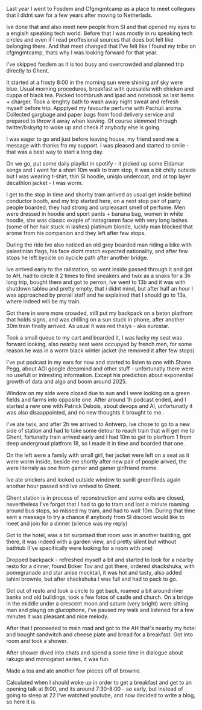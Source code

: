 Last year I went to Fosdem and Cfgmgmtcamp as a place to meet collegues that I didnt saw for 
a few years after moving to Netherlads. 

Ive done that and also meet new people from SI and that opened my eyes to a englsih speaking tech world.
Before that I was mostly in ru speaking tech circles and even if I read proffesional
sources that does bot felt like belonging there. And that meet changed that I've felt 
like I found my tribe on cfgmgmtcamp, thats why I was looking forward for that year.

I've skipped fosdem as it is too busy and overcrowded and planned trip directly to Ghent.

It started at a frosty 8:00 in the morning sun were shining anf sky were blue.
Usual morning procedures, breakfast with quesaidia with chicken and cuppa of black tea.
Packed toothbrush and ipad and notebook as last items + charger.
Took a lenghty bath to wash away night sweat and refresh myself before trip. Appplyed my favourite perfume with Pachuli aroma.
Collected gargbage and paper bags from food delivery service and prepared to throw it away when leaving.
Of course skimmed through twitter/bsky/tg to woke up and check if anybody else is going.

I was eager to go and just before leaving house, my friend send me a message with thanks fro my support.
I was pleased and started to smile - that was a best way to start a long day.

On we go, put some daily playlist in spotify - it picked up some Eldamar songs and 
I went for a short 10m walk to tram stop, it was a bit chilly outside but I was wearing
t-shirt, thin SI hoodie, uniqlo undercoat, and ot top layer decathlon jacket - I was worm.

I get to the stop in time and shorlty tram arrived as usual get inside behind conductor booth, and
my trip started here, on a next stop pair of party people boarded, they had strong and unpleasant smell of perfume.
Men were dressed in hoodie and sport pants + banana bag, women in white hoodie, she was classic exaple of instagramm face 
with very long lashes (some of her hair stuck in lashes) platinum blonde, luckly man blocked that arome from his
companion and they left after few stops.

During the ride Ive also noticed an old grey bearded man riding a bike with palestinian flags, his face didnt match 
expected nationality, and after few stops he left bycicle on bycicle path after another bridge.

Ive arrived early to the railstation, so went inside passed through it and got to AH, 
had to circle it 2 times to find sneakers and twix as a snaks for a 3h long trip, bought them
and got to perron, Ive went to 13b and it was with shutdown tableu and pretty empty, that i didnt mind, but after 
half an hour I was approached by prorail staff and he explained that I should go to 13a, where indeed will be my train.

Got there in were more crowded, still put my backpack on a beton platfrom that holds signs, and was chilling on a sun stuck in phone, after another 30m train finally arrived. As usual it was red thalys - aka eurostar.

Took a small queue to my cart and boarded it, I was lucky my seat was forward looking, also nearby seat 
were occupyed by french men, for some reason he was in a worm black winter jacket (he removed it after few stops)

I've put podcast in my ears for now and started to listen to one with Shane Pegg, about AGI
google deepmind and other stuff - unfortunatly there were no usefull or intresting information.
Except his prediction about exponential growth of data and algo and boom around 2025.

Window on my side were closed due to sun and I were looking on a green fields and farms into opposite one.
After around 1h podcast ended, and I started a new one with Patrick Debois, about devops and AI,
unfortunatly it was also disaappointed, and no new thoughts it brought to me..

I've ate twix, and after 2h we arrived to Antwerp, Ive chose to go to a new side of station and had to take some detour to
reach train that will get me to Ghent, fortunatly train arrived early and I had 10m to get to plarfrom 1 from deep undergroud platfrom 18, so I made it in time and boarded that one.

On the left were a family with small girl, her jacket were left on a seat as it were worm inside,
beside me shortly after new pair of people arived, the were literraly as one from gamer and gamer girlfriend meme.

Ive ate snickers and looked outside window to sunlit greenfileds again another hour passed and Ive arrived to Ghent.

Ghent station is in process of reconstruction and some exits are closed, nevertheless I've forgot that I had to go to tram and lost a minute roaming around bus stops, so missed my tram, and had to wait 10m. During that time
sent a message to try a chance if anybody from SI discord would like to meet and join for a dinner (silence was my reply)

Got to the hotel, was a bit surprised that room was in another building, got there, 
it was indeed with a garden view, and pretty silent but without bathtub (I've specifically were looking for a room with one)

Dropped backpack - refreshed myself a bit and started to look for a nearby resto for a dinner, found Boker Tov
and got there, ordered shackshuka, with pomegranade and star anise mocktail, it was hot and tasty, also added tahini brownie, but after shackshuka I  was full and had to pack to go. 

Got out of resto and took a circle to get back, roamed a bit around river banks and old buildings, took a few fotos of castle and church. On a bridge in the middle under a crescent moon and saturn (very bright) were sitting man and playng on glucophone, i've paused my walk and listened for a few minutes it was pleasant and nice melody. 

After that I proceeded to main road and got to the AH that's nearby my hotel and bought 
sandwitch and cheese plate and bread for a breakfast. Got into room and took a shower.

After shower dived into chats and spend a some time in dialogue about rakugo and monogatari series, it was fun.

Made a tea and ate another few pieces off of brownie.

Calculated when I should woke up in order to get a breakfast and get to an opening talk at 9:00, and its around 7:30-8:00 - so early, but instead of going to sleep at 22 I've watched youtube, and now decided to write a blog, so here it is. 
